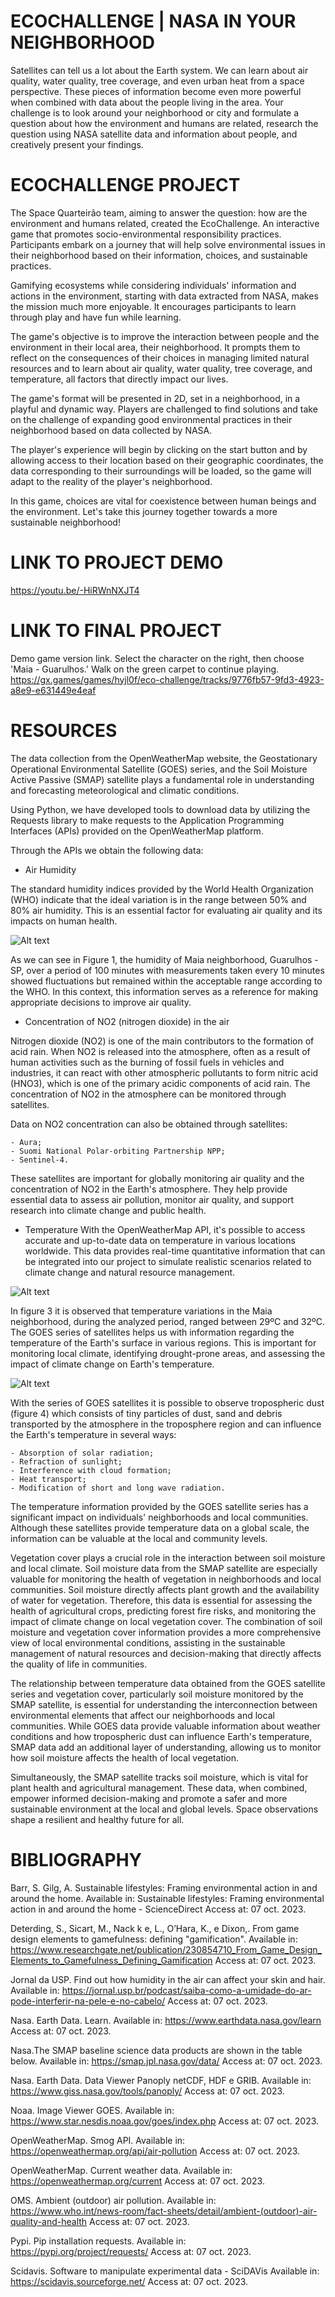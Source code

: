 # ECOCHALLENGE | NASA IN YOUR NEIGHBORHOOD
Satellites can tell us a lot about the Earth system. We can learn about air quality, water quality, tree coverage, and even urban heat from a space perspective. These pieces of information become even more powerful when combined with data about the people living in the area. Your challenge is to look around your neighborhood or city and formulate a question about how the environment and humans are related, research the question using NASA satellite data and information about people, and creatively present your findings.

# ECOCHALLENGE PROJECT
The Space Quarteirão team, aiming to answer the question: how are the environment and humans related, created the EcoChallenge. An interactive game that promotes socio-environmental responsibility practices. Participants embark on a journey that will help solve environmental issues in their neighborhood based on their information, choices, and sustainable practices.

Gamifying ecosystems while considering individuals' information and actions in the environment, starting with data extracted from NASA, makes the mission much more enjoyable. It encourages participants to learn through play and have fun while learning.

The game's objective is to improve the interaction between people and the environment in their local area, their neighborhood. It prompts them to reflect on the consequences of their choices in managing limited natural resources and to learn about air quality, water quality, tree coverage, and temperature, all factors that directly impact our lives.

The game's format will be presented in 2D, set in a neighborhood, in a playful and dynamic way. Players are challenged to find solutions and take on the challenge of expanding good environmental practices in their neighborhood based on data collected by NASA.

The player's experience will begin by clicking on the start button and by allowing access to their location based on their geographic coordinates, the data corresponding to their surroundings will be loaded, so the game will adapt to the reality of the player's neighborhood.

In this game, choices are vital for coexistence between human beings and the environment. Let's take this journey together towards a more sustainable neighborhood!

# LINK TO PROJECT DEMO
https://youtu.be/-HiRWnNXJT4 

# LINK TO FINAL PROJECT
Demo game version link. Select the character on the right, then choose 'Maia - Guarulhos.' Walk on the green carpet to continue playing.
https://gx.games/games/hyjl0f/eco-challenge/tracks/9776fb57-9fd3-4923-a8e9-e631449e4eaf

# RESOURCES
The data collection from the OpenWeatherMap website, the Geostationary Operational Environmental Satellite (GOES) series, and the Soil Moisture Active Passive (SMAP) satellite plays a fundamental role in understanding and forecasting meteorological and climatic conditions.

Using Python, we have developed tools to download data by utilizing the Requests library to make requests to the Application Programming Interfaces (APIs) provided on the OpenWeatherMap platform.

Through the APIs we obtain the following data:

 - Air Humidity

The standard humidity indices provided by the World Health Organization (WHO) indicate that the ideal variation is in the range between 50% and 80% air humidity. This is an essential factor for evaluating air quality and its impacts on human health.

![Alt text](assets/air_humidity_graph.png)

As we can see in Figure 1, the humidity of Maia neighborhood, Guarulhos - SP, over a period of 100 minutes with measurements taken every 10 minutes showed fluctuations but remained within the acceptable range according to the WHO. In this context, this information serves as a reference for making appropriate decisions to improve air quality.

- Concentration of NO2 (nitrogen dioxide) in the air

Nitrogen dioxide (NO2) is one of the main contributors to the formation of acid rain. When NO2 is released into the atmosphere, often as a result of human activities such as the burning of fossil fuels in vehicles and industries, it can react with other atmospheric pollutants to form nitric acid (HNO3), which is one of the primary acidic components of acid rain. The concentration of NO2 in the atmosphere can be monitored through satellites.

Data on NO2 concentration can also be obtained through satellites:

    - Aura;
    - Suomi National Polar-orbiting Partnership NPP;
    - Sentinel-4.

These satellites are important for globally monitoring air quality and the concentration of NO2 in the Earth's atmosphere. They help provide essential data to assess air pollution, monitor air quality, and support research into climate change and public health.

- Temperature
With the OpenWeatherMap API, it's possible to access accurate and up-to-date data on temperature in various locations worldwide. This data provides real-time quantitative information that can be integrated into our project to simulate realistic scenarios related to climate change and natural resource management.

![Alt text](assets/temperature_graph.png)

In figure 3 it is observed that temperature variations in the Maia neighborhood, during the analyzed period, ranged between 29ºC and 32ºC. The GOES series of satellites helps us with information regarding the temperature of the Earth's surface in various regions. This is important for monitoring local climate, identifying drought-prone areas, and assessing the impact of climate change on Earth's temperature.

![Alt text](assets/smap_image.png)

With the series of GOES satellites it is possible to observe tropospheric dust (figure 4) which consists of tiny particles of dust, sand and debris transported by the atmosphere in the troposphere region and can influence the Earth's temperature in several ways:

    - Absorption of solar radiation;
    - Refraction of sunlight;
    - Interference with cloud formation;
    - Heat transport;
    - Modification of short and long wave radiation.

The temperature information provided by the GOES satellite series has a significant impact on individuals' neighborhoods and local communities. Although these satellites provide temperature data on a global scale, the information can be valuable at the local and community levels.

Vegetation cover plays a crucial role in the interaction between soil moisture and local climate. Soil moisture data from the SMAP satellite are especially valuable for monitoring the health of vegetation in neighborhoods and local communities. Soil moisture directly affects plant growth and the availability of water for vegetation. Therefore, this data is essential for assessing the health of agricultural crops, predicting forest fire risks, and monitoring the impact of climate change on local vegetation cover. The combination of soil moisture and vegetation cover information provides a more comprehensive view of local environmental conditions, assisting in the sustainable management of natural resources and decision-making that directly affects the quality of life in communities.

The relationship between temperature data obtained from the GOES satellite series and vegetation cover, particularly soil moisture monitored by the SMAP satellite, is essential for understanding the interconnection between environmental elements that affect our neighborhoods and local communities. While GOES data provide valuable information about weather conditions and how tropospheric dust can influence Earth's temperature, SMAP data add an additional layer of understanding, allowing us to monitor how soil moisture affects the health of local vegetation.

Simultaneously, the SMAP satellite tracks soil moisture, which is vital for plant health and agricultural management. These data, when combined, empower informed decision-making and promote a safer and more sustainable environment at the local and global levels. Space observations shape a resilient and healthy future for all.


# BIBLIOGRAPHY
Barr, S. Gilg, A. Sustainable lifestyles: Framing environmental action in and around the home. Available in: Sustainable lifestyles: Framing environmental action in and around the home - ScienceDirect 
Access at: 07 oct. 2023.

Deterding, S., Sicart, M., Nack k e, L., OʼHara, K., e Dixon,. From game design elements to gamefulness: defining "gamification". Available in: https://www.researchgate.net/publication/230854710_From_Game_Design_Elements_to_Gamefulness_Defining_Gamification 
Access at: 07 oct. 2023.

Jornal da USP. Find out how humidity in the air can affect your skin and hair. Available in:     https://jornal.usp.br/podcast/saiba-como-a-umidade-do-ar-pode-interferir-na-pele-e-no-cabelo/ 
Access at: 07 oct. 2023.

Nasa. Earth Data. Learn. Available in:  https://www.earthdata.nasa.gov/learn 
Access at: 07 oct. 2023.

Nasa.The SMAP baseline science data products are shown in the table below. Available in: https://smap.jpl.nasa.gov/data/ 
Access at: 07 oct. 2023.

Nasa. Earth Data. Data Viewer Panoply netCDF, HDF e GRIB. Available in:  https://www.giss.nasa.gov/tools/panoply/ 
Access at: 07 oct. 2023.

Noaa. Image Viewer GOES. Available in: https://www.star.nesdis.noaa.gov/goes/index.php 
Access at: 07 oct. 2023.

OpenWeatherMap. Smog API. Available in: https://openweathermap.org/api/air-pollution 
Access at: 07 oct. 2023. 

OpenWeatherMap. Current weather data. Available in: https://openweathermap.org/current 
Access at: 07 oct. 2023.

OMS. Ambient (outdoor) air pollution. Available in: https://www.who.int/news-room/fact-sheets/detail/ambient-(outdoor)-air-quality-and-health 
Access at: 07 oct. 2023.

Pypi. Pip installation requests. Available in: https://pypi.org/project/requests/
Access at: 07 oct. 2023.

Scidavis. Software to manipulate experimental data - SciDAVis Available in: https://scidavis.sourceforge.net/ Access at: 07 oct. 2023.



